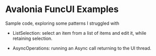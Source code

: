 # Avalonia FuncUI Examples

Sample code, exploring some patterns I struggled with

- ListSelection: select an item from a list of items and edit it, while 
retaining selection.

- AsyncOperations: running an Async call returning to the UI thread.